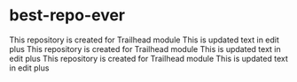 # best-repo-ever
This repository  is created for Trailhead module
This  is updated text in edit plus
This repository  is created for Trailhead module
This  is updated text in edit plus
This repository  is created for Trailhead module
This  is updated text in edit plus


